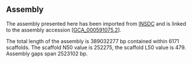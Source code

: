 **Assembly**
--------

The assembly presented here has been imported from [INSDC](http://www.insdc.org) and is linked to the assembly accession [[GCA\_000591075.2](http://www.ebi.ac.uk/ena/data/view/GCA_000591075.2)].

The total length of the assembly is 389032277 bp contained within 6171 scaffolds.
The scaffold N50 value is 252275, the scaffold L50 value is 479.
Assembly gaps span 2523102 bp.
